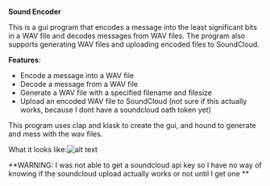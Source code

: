 **Sound Encoder**

This is a gui program that encodes a message into the least significant bits in a WAV file and decodes messages from WAV files.
The program also supports generating WAV files and uploading encoded files to SoundCloud.

**Features**:

 *   Encode a message into a WAV file
 *   Decode a message from a WAV file
 *   Generate a WAV file with a specified filename and filesize
 *   Upload an encoded WAV file to SoundCloud (not sure if this actually works, because I dont have a soundcloud oath token yet)


This program uses clap and klask to create the gui, and hound to generate and mess with the wav files.

What it looks like:![alt text](https://i.imgur.com/x1WWJRo.png "gui tool")



**WARNING: I was not able to get a soundcloud api key so I have no way of knowing if the soundcloud upload actually works or not until I get one **
